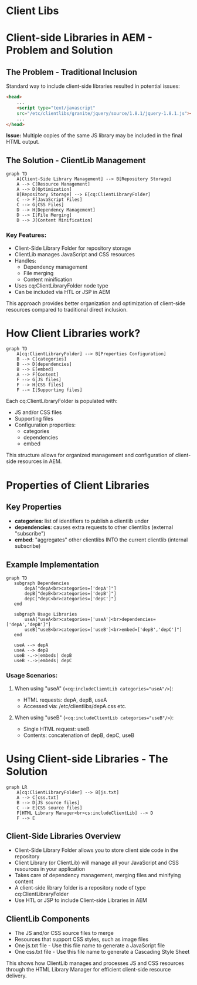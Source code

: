 # Client Libs


# Client-side Libraries in AEM - Problem and Solution

## The Problem - Traditional Inclusion
Standard way to include client-side libraries resulted in potential issues:

```html
<head>
    ...
    <script type="text/javascript" 
    src="/etc/clientlibs/granite/jquery/source/1.8.1/jquery-1.8.1.js"></script>
    ...
</head>
```

**Issue:** Multiple copies of the same JS library may be included in the final HTML output.

## The Solution - ClientLib Management

```mermaid
graph TD
    A[Client-Side Library Management] --> B[Repository Storage]
    A --> C[Resource Management]
    A --> D[Optimization]
    B[Repository Storage] --> E[cq:ClientLibraryFolder]
    C --> F[JavaScript Files]
    C --> G[CSS Files]
    D --> H[Dependency Management]
    D --> I[File Merging]
    D --> J[Content Minification]
```

### Key Features:
- Client-Side Library Folder for repository storage
- ClientLib manages JavaScript and CSS resources
- Handles:
  - Dependency management
  - File merging
  - Content minification
- Uses cq:ClientLibraryFolder node type
- Can be included via HTL or JSP in AEM

This approach provides better organization and optimization of client-side resources compared to traditional direct inclusion.


# How Client Libraries work?

```mermaid
graph TD
    A[cq:ClientLibraryFolder] --> B[Properties Configuration]
    B --> C[categories]
    B --> D[dependencies]
    B --> E[embed]
    A --> F[Content]
    F --> G[JS files]
    F --> H[CSS files]
    F --> I[Supporting files]
```

Each cq:ClientLibraryFolder is populated with:
- JS and/or CSS files 
- Supporting files
- Configuration properties:
  - categories
  - dependencies
  - embed

This structure allows for organized management and configuration of client-side resources in AEM.


# Properties of Client Libraries

## Key Properties
- **categories**: list of identifiers to publish a clientlib under
- **dependencies**: causes extra requests to other clientlibs (external "subscribe")
- **embed**: "aggregates" other clientlibs INTO the current clientlib (internal subscribe)

## Example Implementation

```mermaid
graph TD
   subgraph Dependencies
       depA["depA<br>categories=['depA']"]
       depB["depB<br>categories=['depB']"]
       depC["depC<br>categories=['depC']"]
   end
   
   subgraph Usage Libraries
       useA["useA<br>categories=['useA']<br>dependencies=['depA','depB']"]
       useB["useB<br>categories=['useB']<br>embed=['depB','depC']"]
   end
   
   useA --> depA
   useA --> depB
   useB -.->|embeds| depB
   useB -.->|embeds| depC
```

### Usage Scenarios:
1. When using "useA" (`<cq:includeClientLib categories="useA"/>`):
   - HTML requests: depA, depB, useA
   - Accessed via: /etc/clientlibs/depA.css etc.

2. When using "useB" (`<cq:includeClientLib categories="useB"/>`):
   - Single HTML request: useB
   - Contents: concatenation of depB, depC, useB

# Using Client-side Libraries - The Solution

```mermaid
graph LR
    A[cq:ClientLibraryFolder] --> B[js.txt]
    A --> C[css.txt]
    B --> D[JS source files]
    C --> E[CSS source files]
    F[HTML Library Manager<br>cs:includeClientLib] --> D
    F --> E
```

## Client-Side Libraries Overview
- Client-Side Library Folder allows you to store client side code in the repository
- Client Library (or ClientLib) will manage all your JavaScript and CSS resources in your application
- Takes care of dependency management, merging files and minifying content
- A client-side library folder is a repository node of type cq:ClientLibraryFolder
- Use HTL or JSP to include Client-side Libraries in AEM

## ClientLib Components
- The JS and/or CSS source files to merge
- Resources that support CSS styles, such as image files
- One js.txt file - Use this file name to generate a JavaScript file
- One css.txt file - Use this file name to generate a Cascading Style Sheet

This shows how ClientLib manages and processes JS and CSS resources through the HTML Library Manager for efficient client-side resource delivery.